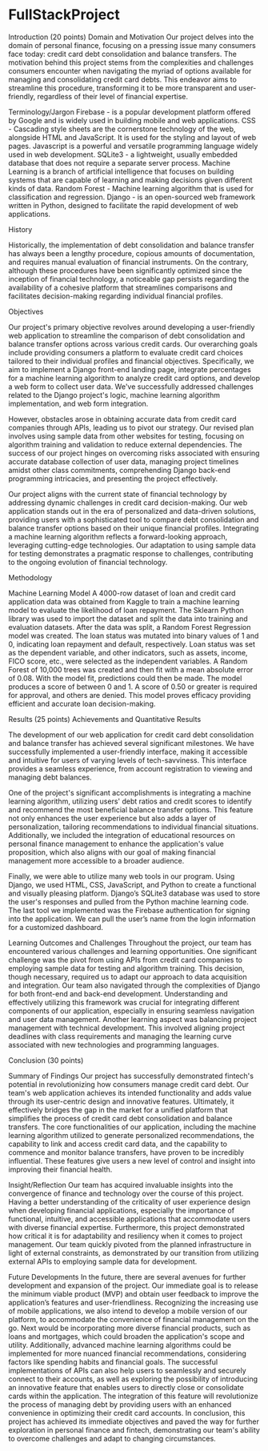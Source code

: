 # FullStackProject

Introduction (20 points)
Domain and Motivation
Our project delves into the domain of personal finance, focusing on a pressing issue
many consumers face today: credit card debt consolidation and balance transfers. The motivation
behind this project stems from the complexities and challenges consumers encounter when
navigating the myriad of options available for managing and consolidating credit card debts. This
endeavor aims to streamline this procedure, transforming it to be more transparent and
user-friendly, regardless of their level of financial expertise.

Terminology/Jargon
Firebase - is a popular development platform offered by Google and is widely used in
building mobile and web applications.
CSS - Cascading style sheets are the cornerstone technology of the web, alongside
HTML and JavaScript. It is used for the styling and layout of web pages.
Javascript is a powerful and versatile programming language widely used in web
development.
SQLite3 - a lightweight, usually embedded database that does not require a separate
server process.
Machine Learning is a branch of artificial intelligence that focuses on building systems
that are capable of learning and making decisions given different kinds of data.
Random Forest - Machine learning algorithm that is used for classification and
regression.
Django - is an open-sourced web framework written in Python, designed to facilitate the
rapid development of web applications.

History

Historically, the implementation of debt consolidation and balance transfer has always
been a lengthy procedure, copious amounts of documentation, and requires manual evaluation of
financial instruments. On the contrary, although these procedures have been significantly
optimized since the inception of financial technology, a noticeable gap persists regarding the
availability of a cohesive platform that streamlines comparisons and facilitates decision-making
regarding individual financial profiles.

Objectives

Our project's primary objective revolves around developing a user-friendly web
application to streamline the comparison of debt consolidation and balance transfer options
across various credit cards. Our overarching goals include providing consumers a platform to
evaluate credit card choices tailored to their individual profiles and financial objectives.
Specifically, we aim to implement a Django front-end landing page, integrate percentages for a
machine learning algorithm to analyze credit card options, and develop a web form to collect
user data. We've successfully addressed challenges related to the Django project's logic, machine
learning algorithm implementation, and web form integration.

However, obstacles arose in obtaining accurate data from credit card companies through
APIs, leading us to pivot our strategy. Our revised plan involves using sample data from other
websites for testing, focusing on algorithm training and validation to reduce external
dependencies. The success of our project hinges on overcoming risks associated with ensuring
accurate database collection of user data, managing project timelines amidst other class
commitments, comprehending Django back-end programming intricacies, and presenting the
project effectively.

Our project aligns with the current state of financial technology by addressing dynamic
challenges in credit card decision-making. Our web application stands out in the era of
personalized and data-driven solutions, providing users with a sophisticated tool to compare debt
consolidation and balance transfer options based on their unique financial profiles. Integrating a
machine learning algorithm reflects a forward-looking approach, leveraging cutting-edge
technologies. Our adaptation to using sample data for testing demonstrates a pragmatic response
to challenges, contributing to the ongoing evolution of financial technology.

Methodology

Machine Learning Model
A 4000-row dataset of loan and credit card application data was obtained from Kaggle to
train a machine learning model to evaluate the likelihood of loan repayment. The Sklearn Python
library was used to import the dataset and split the data into training and evaluation datasets.
After the data was split, a Random Forest Regression model was created. The loan status
was mutated into binary values of 1 and 0, indicating loan repayment and default, respectively.
Loan status was set as the dependent variable, and other indicators, such as assets, income, FICO
score, etc., were selected as the independent variables. A Random Forest of 10,000 trees was
created and then fit with a mean absolute error of 0.08. With the model fit, predictions could then
be made. The model produces a score of between 0 and 1. A score of 0.50 or greater is required
for approval, and others are denied. This model proves efficacy providing efficient and accurate
loan decision-making.

Results (25 points)
Achievements and Quantitative Results

The development of our web application for credit card debt consolidation and balance
transfer has achieved several significant milestones. We have successfully implemented a
user-friendly interface, making it accessible and intuitive for users of varying levels of
tech-savviness. This interface provides a seamless experience, from account registration to
viewing and managing debt balances.

One of the project's significant accomplishments is integrating a machine learning
algorithm, utilizing users' debt ratios and credit scores to identify and recommend the most
beneficial balance transfer options. This feature not only enhances the user experience but also
adds a layer of personalization, tailoring recommendations to individual financial situations.
Additionally, we included the integration of educational resources on personal finance
management to enhance the application's value proposition, which also aligns with our goal of
making financial management more accessible to a broader audience.

Finally, we were able to utilize many web tools in our program. Using Django, we used
HTML, CSS, JavaScript, and Python to create a functional and visually pleasing platform.
Django’s SQLite3 database was used to store the user's responses and pulled from the Python
machine learning code. The last tool we implemented was the Firebase authentication for signing
into the application. We can pull the user’s name from the login information for a customized
dashboard.

Learning Outcomes and Challenges
Throughout the project, our team has encountered various challenges and learning
opportunities. One significant challenge was the pivot from using APIs from credit card
companies to employing sample data for testing and algorithm training. This decision, though
necessary, required us to adapt our approach to data acquisition and integration.
Our team also navigated through the complexities of Django for both front-end and
back-end development. Understanding and effectively utilizing this framework was crucial for
integrating different components of our application, especially in ensuring seamless navigation
and user data management. Another learning aspect was balancing project management with
technical development. This involved aligning project deadlines with class requirements and
managing the learning curve associated with new technologies and programming languages.

Conclusion (30 points)

Summary of Findings
Our project has successfully demonstrated fintech's potential in revolutionizing how
consumers manage credit card debt. Our team's web application achieves its intended
functionality and adds value through its user-centric design and innovative features. Ultimately,
it effectively bridges the gap in the market for a unified platform that simplifies the process of
credit card debt consolidation and balance transfers.
The core functionalities of our application, including the machine learning algorithm
utilized to generate personalized recommendations, the capability to link and access credit card
data, and the capability to commence and monitor balance transfers, have proven to be incredibly
influential. These features give users a new level of control and insight into improving their
financial health.

Insight/Reflection
Our team has acquired invaluable insights into the convergence of finance and
technology over the course of this project. Having a better understanding of the criticality of user
experience design when developing financial applications, especially the importance of
functional, intuitive, and accessible applications that accommodate users with diverse financial
expertise. Furthermore, this project demonstrated how critical it is for adaptability and resiliency
when it comes to project management. Our team quickly pivoted from the planned infrastructure
in light of external constraints, as demonstrated by our transition from utilizing external APIs to
employing sample data for development.

Future Developments
In the future, there are several avenues for further development and expansion of the
project. Our immediate goal is to release the minimum viable product (MVP) and obtain user
feedback to improve the application’s features and user-friendliness. Recognizing the increasing
use of mobile applications, we also intend to develop a mobile version of our platform, to
accommodate the convenience of financial management on the go. Next would be incorporating
more diverse financial products, such as loans and mortgages, which could broaden the
application's scope and utility. Additionally, advanced machine learning algorithms could be
implemented for more nuanced financial recommendations, considering factors like spending
habits and financial goals. The successful implementations of APIs can also help users to
seamlessly and securely connect to their accounts, as well as exploring the possibility of
introducing an innovative feature that enables users to directly close or consolidate cards within
the application. The integration of this feature will revolutionize the process of managing debt by
providing users with an enhanced convenience in optimizing their credit card accounts.
In conclusion, this project has achieved its immediate objectives and paved the way for
further exploration in personal finance and fintech, demonstrating our team's ability to overcome
challenges and adapt to changing circumstances.
